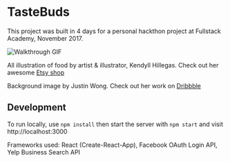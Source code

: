 # TasteBuds

This project was built in 4 days for a personal hackthon project at Fullstack Academy, November 2017.

![Walkthrough GIF](https://github.com/leahzxxz/Tastebuds/blob/master/public/walkthrough.gif)

All illustration of food by artist & illustrator, Kendyll Hillegas. Check out her awesome [Etsy shop](https://www.etsy.com/shop/KendyllHillegas)

Background image by Justin Wong. Check out her work on [Dribbble](https://dribbble.com/patternsandportraits)
## Development

To run locally, use ```npm install``` then start the server with ```npm start``` and visit http://localhost:3000

Frameworks used: React (Create-React-App), Facebook OAuth Login API, Yelp Business Search API





